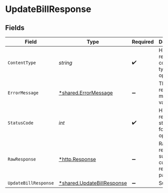 # UpdateBillResponse


## Fields

| Field                                                                   | Type                                                                    | Required                                                                | Description                                                             |
| ----------------------------------------------------------------------- | ----------------------------------------------------------------------- | ----------------------------------------------------------------------- | ----------------------------------------------------------------------- |
| `ContentType`                                                           | *string*                                                                | :heavy_check_mark:                                                      | HTTP response content type for this operation                           |
| `ErrorMessage`                                                          | [*shared.ErrorMessage](../../models/shared/errormessage.md)             | :heavy_minus_sign:                                                      | The request made is not valid.                                          |
| `StatusCode`                                                            | *int*                                                                   | :heavy_check_mark:                                                      | HTTP response status code for this operation                            |
| `RawResponse`                                                           | [*http.Response](https://pkg.go.dev/net/http#Response)                  | :heavy_minus_sign:                                                      | Raw HTTP response; suitable for custom response parsing                 |
| `UpdateBillResponse`                                                    | [*shared.UpdateBillResponse](../../models/shared/updatebillresponse.md) | :heavy_minus_sign:                                                      | Success                                                                 |